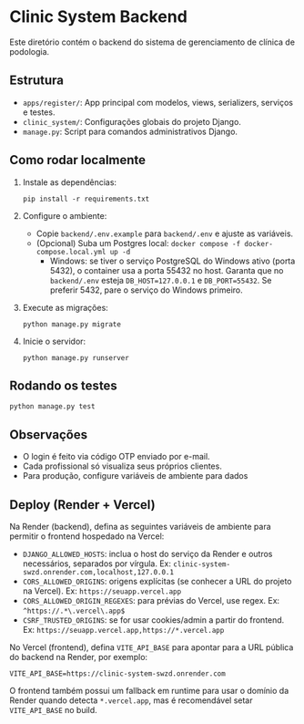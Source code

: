 <!-- backend\README.md -->

# Clinic System Backend

Este diretório contém o backend do sistema de gerenciamento de clínica de podologia.

## Estrutura

- `apps/register/`: App principal com modelos, views, serializers, serviços e testes.
- `clinic_system/`: Configurações globais do projeto Django.
- `manage.py`: Script para comandos administrativos Django.

## Como rodar localmente

1. Instale as dependências:

   ```
   pip install -r requirements.txt
   ```

2. Configure o ambiente:

   - Copie `backend/.env.example` para `backend/.env` e ajuste as variáveis.
   - (Opcional) Suba um Postgres local: `docker compose -f docker-compose.local.yml up -d`
     - Windows: se tiver o serviço PostgreSQL do Windows ativo (porta 5432), o container usa a porta 55432 no host.
       Garanta que no `backend/.env` esteja `DB_HOST=127.0.0.1` e `DB_PORT=55432`.
       Se preferir 5432, pare o serviço do Windows primeiro.

3. Execute as migrações:

   ```
   python manage.py migrate
   ```

4. Inicie o servidor:
   ```
   python manage.py runserver
   ```

## Rodando os testes

```
python manage.py test
```

## Observações

- O login é feito via código OTP enviado por e-mail.
- Cada profissional só visualiza seus próprios clientes.
- Para produção, configure variáveis de ambiente para dados

## Deploy (Render + Vercel)

Na Render (backend), defina as seguintes variáveis de ambiente para permitir o frontend hospedado na Vercel:

- `DJANGO_ALLOWED_HOSTS`: inclua o host do serviço da Render e outros necessários, separados por vírgula. Ex: `clinic-system-swzd.onrender.com,localhost,127.0.0.1`
- `CORS_ALLOWED_ORIGINS`: origens explícitas (se conhecer a URL do projeto na Vercel). Ex: `https://seuapp.vercel.app`
- `CORS_ALLOWED_ORIGIN_REGEXES`: para prévias do Vercel, use regex. Ex: `^https://.*\.vercel\.app$`
- `CSRF_TRUSTED_ORIGINS`: se for usar cookies/admin a partir do frontend. Ex: `https://seuapp.vercel.app,https://*.vercel.app`

No Vercel (frontend), defina `VITE_API_BASE` para apontar para a URL pública do backend na Render, por exemplo:

```
VITE_API_BASE=https://clinic-system-swzd.onrender.com
```

O frontend também possui um fallback em runtime para usar o domínio da Render quando detecta `*.vercel.app`, mas é recomendável setar `VITE_API_BASE` no build.
